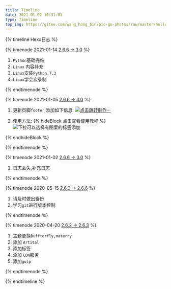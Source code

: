 ```yaml
---
title: Timeline
date: 2021-01-02 10:31:01
type: Timeline
top_img: https://gitee.com/wang_hong_bin/pic-go-photos/raw/master/hellowWorld.png
---
```


{% timeline Hexo日志 %}

{% timenode 2021-01-14 [2.6.6 -> 3.0](https://github.com/volantis-x/hexo-theme-volantis/releases) %}

1. `Python`基础完结
2. `Linux` 内容补充
3.  `Linux`安装`Python.7.3`
4.  `Linux`学会宏录制

{% endtimenode %}



{% timenode 2021-01-05 [2.6.6 -> 3.0](https://github.com/volantis-x/hexo-theme-volantis/releases) %}



1. 更新页脚`footer`,添加如下信息: <a href="https://shields.io/"><img src="https://img.shields.io/badge/Log-Hexo--Log-red" title="点击跳转制作···"></a>

2. 使用方法: {% hideBlock 点击查看使用教程 %} <img src="https://gitee.com/wang_hong_bin/pic-go-photos/raw/master/20210105182247.png" title="下拉可以选择有图案的标签添加"> 

{% endhideBlock %}

{% endtimenode %}

{% timenode 2021-01-02 [2.6.6 -> 3.0](https://github.com/volantis-x/hexo-theme-volantis/releases) %}

1. 日志丢失,补充日志

{% endtimenode %}

{% timenode 2020-05-15 [2.6.3 -> 2.6.6](https://github.com/volantis-x/hexo-theme-volantis/releases/tag/2.6.6) %}

1. 请及时做出备份
2. 学习`git`进行版本控制 

{% endtimenode %}

{% timenode 2020-04-20 [2.6.2 -> 2.6.3](https://github.com/volantis-x/hexo-theme-volantis/releases/tag/2.6.3) %}

1. 主题更换`Buffterfly,materry`
2. 添加 `Artital`
3. 添加标签
4. 添加 `CDN`服务
5. 添加`gulp`

{% endtimenode %}

{% endtimeline %}





